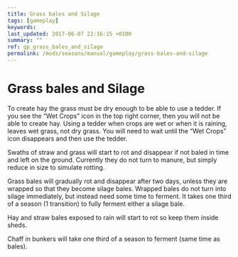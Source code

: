 ```yaml
---
title: Grass bales and Silage
tags: [gameplay]
keywords:
last_updated: 2017-06-07 22:16:15 +0100
summary: ""
ref: gp_grass_bales_and_silage
permalink: /mods/seasons/manual/gameplay/grass-bales-and-silage
---
```


# Grass bales and Silage

To  create hay  the grass must be dry enough to be able to use a tedder. If you see the “Wet Crops” icon in the top right corner, then you will not be able to create hay. Using a tedder when crops are wet or when it is raining, leaves wet grass, not dry grass. You will need to wait until the “Wet Crops” icon disappears and then use the tedder.

Swaths of straw and grass will start to rot and disappear if not baled in time and left on the ground. Currently they do not turn to manure, but simply reduce in size to simulate rotting.

Grass bales will gradually rot and disappear after two days, unless they are wrapped so that they become silage bales. Wrapped bales do not turn into silage immediately, but instead need some time to ferment. It takes one third of a season (1 transition) to fully ferment either a silage bale.

Hay and straw bales exposed to rain will start to rot so keep them inside sheds.

Chaff in bunkers will take one third of a season to ferment (same time as bales).

